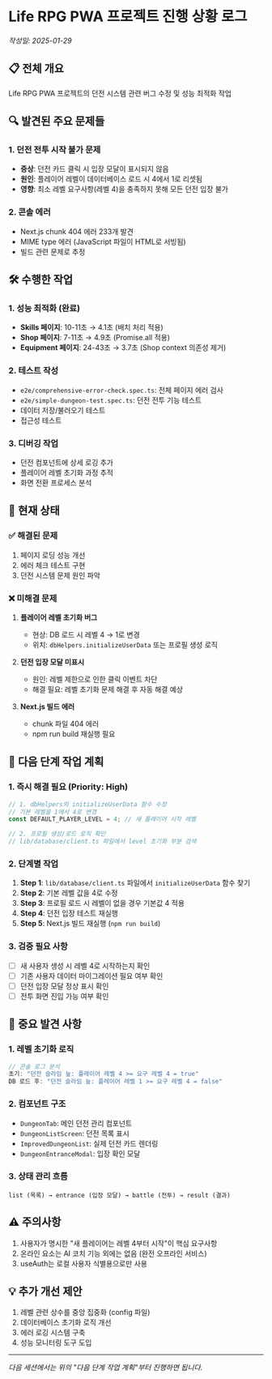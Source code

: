 # Life RPG PWA 프로젝트 진행 상황 로그
*작성일: 2025-01-29*

## 📋 전체 개요
Life RPG PWA 프로젝트의 던전 시스템 관련 버그 수정 및 성능 최적화 작업

## 🔍 발견된 주요 문제들

### 1. 던전 전투 시작 불가 문제
- **증상**: 던전 카드 클릭 시 입장 모달이 표시되지 않음
- **원인**: 플레이어 레벨이 데이터베이스 로드 시 4에서 1로 리셋됨
- **영향**: 최소 레벨 요구사항(레벨 4)을 충족하지 못해 모든 던전 입장 불가

### 2. 콘솔 에러
- Next.js chunk 404 에러 233개 발견
- MIME type 에러 (JavaScript 파일이 HTML로 서빙됨)
- 빌드 관련 문제로 추정

## 🛠️ 수행한 작업

### 1. 성능 최적화 (완료)
- **Skills 페이지**: 10-11초 → 4.1초 (배치 처리 적용)
- **Shop 페이지**: 7-11초 → 4.9초 (Promise.all 적용)
- **Equipment 페이지**: 24-43초 → 3.7초 (Shop context 의존성 제거)

### 2. 테스트 작성
- `e2e/comprehensive-error-check.spec.ts`: 전체 페이지 에러 검사
- `e2e/simple-dungeon-test.spec.ts`: 던전 전투 기능 테스트
- 데이터 저장/불러오기 테스트
- 접근성 테스트

### 3. 디버깅 작업
- 던전 컴포넌트에 상세 로깅 추가
- 플레이어 레벨 초기화 과정 추적
- 화면 전환 프로세스 분석

## 🔄 현재 상태

### ✅ 해결된 문제
1. 페이지 로딩 성능 개선
2. 에러 체크 테스트 구현
3. 던전 시스템 문제 원인 파악

### ❌ 미해결 문제
1. **플레이어 레벨 초기화 버그**
   - 현상: DB 로드 시 레벨 4 → 1로 변경
   - 위치: `dbHelpers.initializeUserData` 또는 프로필 생성 로직
   
2. **던전 입장 모달 미표시**
   - 원인: 레벨 제한으로 인한 클릭 이벤트 차단
   - 해결 필요: 레벨 초기화 문제 해결 후 자동 해결 예상

3. **Next.js 빌드 에러**
   - chunk 파일 404 에러
   - npm run build 재실행 필요

## 🎯 다음 단계 작업 계획

### 1. 즉시 해결 필요 (Priority: High)
```typescript
// 1. dbHelpers의 initializeUserData 함수 수정
// 기본 레벨을 1에서 4로 변경
const DEFAULT_PLAYER_LEVEL = 4; // 새 플레이어 시작 레벨

// 2. 프로필 생성/로드 로직 확인
// lib/database/client.ts 파일에서 level 초기화 부분 검색
```

### 2. 단계별 작업
1. **Step 1**: `lib/database/client.ts` 파일에서 `initializeUserData` 함수 찾기
2. **Step 2**: 기본 레벨 값을 4로 수정
3. **Step 3**: 프로필 로드 시 레벨이 없을 경우 기본값 4 적용
4. **Step 4**: 던전 입장 테스트 재실행
5. **Step 5**: Next.js 빌드 재실행 (`npm run build`)

### 3. 검증 필요 사항
- [ ] 새 사용자 생성 시 레벨 4로 시작하는지 확인
- [ ] 기존 사용자 데이터 마이그레이션 필요 여부 확인
- [ ] 던전 입장 모달 정상 표시 확인
- [ ] 전투 화면 진입 가능 여부 확인

## 📝 중요 발견 사항

### 1. 레벨 초기화 로직
```javascript
// 콘솔 로그 분석
초기: "던전 슬라임 늪: 플레이어 레벨 4 >= 요구 레벨 4 = true"
DB 로드 후: "던전 슬라임 늪: 플레이어 레벨 1 >= 요구 레벨 4 = false"
```

### 2. 컴포넌트 구조
- `DungeonTab`: 메인 던전 관리 컴포넌트
- `DungeonListScreen`: 던전 목록 표시
- `ImprovedDungeonList`: 실제 던전 카드 렌더링
- `DungeonEntranceModal`: 입장 확인 모달

### 3. 상태 관리 흐름
```
list (목록) → entrance (입장 모달) → battle (전투) → result (결과)
```

## ⚠️ 주의사항
1. 사용자가 명시한 "새 플레이어는 레벨 4부터 시작"이 핵심 요구사항
2. 온라인 요소는 AI 코치 기능 외에는 없음 (완전 오프라인 서비스)
3. useAuth는 로컬 사용자 식별용으로만 사용

## 💡 추가 개선 제안
1. 레벨 관련 상수를 중앙 집중화 (config 파일)
2. 데이터베이스 초기화 로직 개선
3. 에러 로깅 시스템 구축
4. 성능 모니터링 도구 도입

---

*다음 세션에서는 위의 "다음 단계 작업 계획"부터 진행하면 됩니다.*